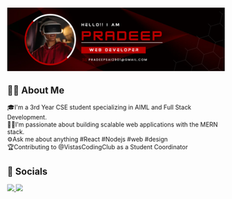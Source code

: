 ![Hello Banner](Github_Banner.png)
## 💫✨ About Me
<p>
  🎓I'm a 3rd Year CSE student specializing in AIML and Full Stack Development.<br/>
  🧑‍💻I'm passionate about building scalable web applications with the MERN stack.<br/>
  ⚙️Ask me about anything #React #Nodejs #web #design<br/>
  🏆Contributing to @VistasCodingClub as a Student Coordinator
</p>

## 💬 Socials
<p>
  <a href="https://www.linkedin.com/in/pradeepbehera2901">
    <img src="https://img.shields.io/badge/LinkedIn-0077B5?style=for-the-badge&logo=linkedin&logoColor=white" />
  </a>
  <a href="https://www.instagram.com/iampradeep.2901">
    <img src="https://img.shields.io/badge/Instagram-E4405F?style=for-the-badge&logo=instagram&logoColor=white" />
  </a>
</p>

